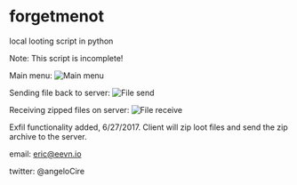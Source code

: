 # forgetmenot
local looting script in python

Note: This script is incomplete! 

Main menu:
![Main menu](http://i.imgur.com/0Yi4hE6.png)

Sending file back to server:
![File send](http://i.imgur.com/ePwPaBS.png)

Receiving zipped files on server:
![File receive](http://i.imgur.com/7pygw1S.png)

Exfil functionality added, 6/27/2017. Client will zip loot files and send the zip archive to the server.

email: eric@eevn.io

twitter: @angeloCire
